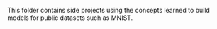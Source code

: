 This folder contains side projects using the concepts learned to build models for public datasets such as MNIST.
